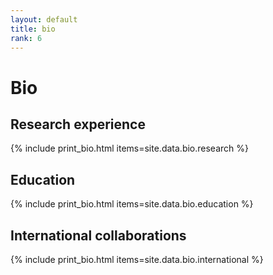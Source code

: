```yaml
---
layout: default
title: bio
rank: 6
---
```


<div class="starter-template">
    <h1>Bio</h1>
</div>

<div class="row">
  <h2><span class="text-primary">Research experience</span></h2>
  {% include print_bio.html items=site.data.bio.research %}
</div>

<div class="row">
  <h2><span class="text-primary">Education</span></h2>
  {% include print_bio.html items=site.data.bio.education %}
</div>

<div class="row">
  <h2><span class="text-primary">International collaborations</span></h2>
  {% include print_bio.html items=site.data.bio.international %}
</div>

